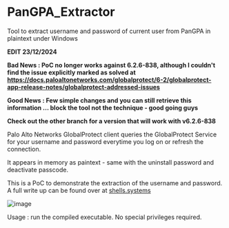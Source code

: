 # PanGPA_Extractor
Tool to extract username and password of current user from PanGPA in plaintext under Windows

**EDIT 23/12/2024**

**Bad News : PoC no longer works against 6.2.6-838, although I couldn't find the issue explicitly marked as solved at https://docs.paloaltonetworks.com/globalprotect/6-2/globalprotect-app-release-notes/globalprotect-addressed-issues**

**Good News : Few simple changes and you can still retrieve this information ... block the tool not the technique - good going guys**

**Check out the other branch for a version that will work with v6.2.6-838**

Palo Alto Networks GlobalProtect client queries the GlobalProtect Service for your username and password everytime you log on or refresh the connection.

It appears in memory as paintext - same with the uninstall password and deactivate passcode.

This is a PoC to demonstrate the extraction of the username and password. A full write up can be found over at [shells.systems](https://shells.systems/extracting-plaintext-credentials-from-palo-alto-global-protect/)

![image](https://github.com/user-attachments/assets/d277446a-8678-45c0-b778-5d3364941ba0)

Usage : run the compiled executable. No special privileges required.
